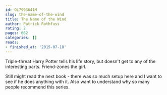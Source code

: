 ```yaml
---
id: OL7993641M
slug: the-name-of-the-wind
title: The Name of the Wind
author: Patrick Rothfuss
rating: 2
pages: 662
categories: []
reads:
- finished_at: '2015-07-18'
---
```

Triple-threat Harry Potter tells his life story, but doesn't get to any of the interesting parts. Friend-zones the girl.

Still might read the next book - there was so much setup here and I want to see if he does anything with it. Also want to understand why so many people recommend this series.
